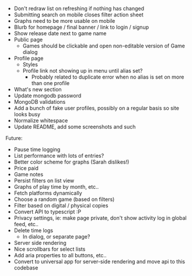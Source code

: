 - Don't redraw list on refreshing if nothing has changed
- Submitting search on mobile closes filter action sheet
- Graphs need to be more usable on mobile
- Blurb for homepage / final banner / link to login / signup
- Show release date next to game name
- Public page
  - Games should be clickable and open non-editable version of Game dialog
- Profile page
  - Styles
  - Profile link not showing up in menu until alias set?
    - Probably related to duplicate error when no alias is set on more than one profile
- What's new section
- Update mongodb password
- MongoDB validations
- Add a bunch of fake user profiles, possibly on a regular basis so site looks busy
- Normalize whitespace
- Update README, add some screenshots and such

Future:

- Pause time logging
- List performance with lots of entries?
- Better color scheme for graphs (Sarah dislikes!)
- Price paid
- Game notes
- Persist filters on list view
- Graphs of play time by month, etc..
- Fetch platforms dynamically
- Choose a random game (based on filters)
- Filter based on digital / physical copies
- Convert API to typescript :P
- Privacy settings, ie: make page private, don't show activity log in global feed, etc..
- Delete time logs
  - In dialog, or separate page?
- Server side rendering
- Nice scrollbars for select lists
- Add aria properties to all buttons, etc..
- Convert to universal app for server-side rendering and move api to this codebase